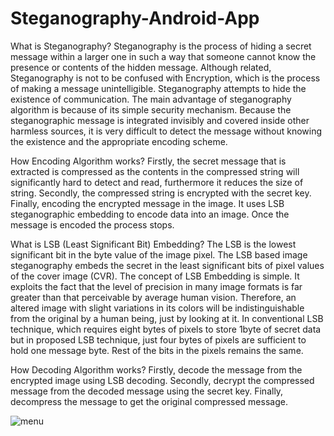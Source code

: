# Steganography-Android-App

What is Steganography?
Steganography is the process of hiding a secret message within a larger one in such a way that someone cannot know the presence or contents of the hidden message. Although related, Steganography is not to be confused with Encryption, which is the process of making a message unintelligible. Steganography attempts to hide the existence of communication. The main advantage of steganography algorithm is because of its simple security mechanism. Because the steganographic message is integrated invisibly and covered inside other harmless sources, it is very difficult to detect the message without knowing the existence and the appropriate encoding scheme.

How Encoding Algorithm works?
Firstly, the secret message that is extracted is compressed as the contents in the compressed string will significantly hard to detect and read, furthermore it reduces the size of string. 
Secondly, the compressed string is encrypted with the secret key.
Finally, encoding the encrypted message in the image. It uses LSB steganographic embedding to encode data into an image. Once the message is encoded the process stops.

What is LSB (Least Significant Bit) Embedding?
The LSB is the lowest significant bit in the byte value of the image pixel. The LSB based image steganography embeds the secret in the least significant bits of pixel values of the cover image (CVR). The concept of LSB Embedding is simple. It exploits the fact that the level of precision in many image formats is far greater than that perceivable by average human vision. Therefore, an altered image with slight variations in its colors will be indistinguishable from the original by a human being, just by looking at it. In conventional LSB technique, which requires eight bytes of pixels to store 1byte of secret data but in proposed LSB technique, just four bytes of pixels are sufficient to hold one message byte. Rest of the bits in the pixels remains the same.

How Decoding Algorithm works?
Firstly, decode the message from the encrypted image using LSB decoding. 
Secondly, decrypt the compressed message from the decoded message using the secret key. 
Finally, decompress the message to get the original compressed message.

![menu](https://user-images.githubusercontent.com/43198468/185630282-07c6f610-1cf1-4329-9715-faa486a24b6d.png)
